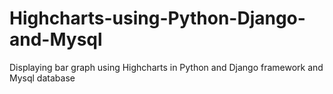 # Highcharts-using-Python-Django-and-Mysql
Displaying bar graph using Highcharts in Python and Django framework and Mysql database 
